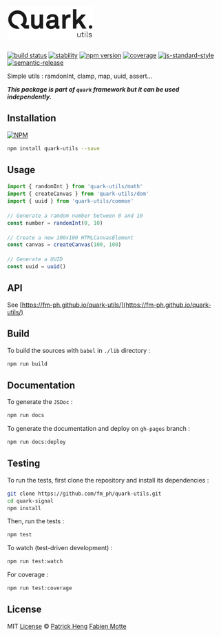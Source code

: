 # [<img src="logo.png" alt="quark-utils" width="200">](https://github.com/fm-ph/quark-utils)

[![build status][travis-image]][travis-url]
[![stability][stability-image]][stability-url]
[![npm version][npm-image]][npm-url]
[![coverage][coveralls-image]][coveralls-url]
[![js-standard-style][standard-image]][standard-url]
[![semantic-release][semantic-release-image]][semantic-release-url]

Simple utils : ramdonInt, clamp, map, uuid, assert...

___This package is part of `quark` framework but it can be used independently.___

## Installation

[![NPM](https://nodei.co/npm/quark-utils.png)](https://www.npmjs.com/package/quark-utils)

```sh
npm install quark-utils --save
```

## Usage

```js
import { randomInt } from 'quark-utils/math'
import { createCanvas } from 'quark-utils/dom'
import { uuid } from 'quark-utils/common'

// Generate a ramdom number between 0 and 10
const number = randomInt(0, 10)

// Create a new 100x100 HTMLCanvasElement
const canvas = createCanvas(100, 100)

// Generate a UUID
const uuid = uuid()
```

## API

See [https://fm-ph.github.io/quark-utils/](https://fm-ph.github.io/quark-utils/)

## Build

To build the sources with `babel` in `./lib` directory :

```sh
npm run build
```

## Documentation

To generate the `JSDoc` :

```sh
npm run docs
```

To generate the documentation and deploy on `gh-pages` branch :

```sh
npm run docs:deploy
```

## Testing

To run the tests, first clone the repository and install its dependencies :

```sh
git clone https://github.com/fm_ph/quark-utils.git
cd quark-signal
npm install
```

Then, run the tests :

```sh
npm test
```

To watch (test-driven development) :

```sh
npm run test:watch
```

For coverage :

```sh
npm run test:coverage
```

## License

MIT [License](LICENSE.md) © [Patrick Heng](http://hengpatrick.fr/) [Fabien Motte](http://fabienmotte.com/) 


[travis-image]: https://img.shields.io/travis/fm-ph/quark-utils/master.svg?style=flat-square
[travis-url]: https://travis-ci.org/fm-ph/quark-utils
[stability-image]: https://img.shields.io/badge/stability-stable-brightgreen.svg?style=flat-square
[stability-url]: https://nodejs.org/api/documentation.html#documentation_stability_index
[npm-image]: https://img.shields.io/npm/v/quark-utils.svg?style=flat-square
[npm-url]: https://npmjs.org/package/quark-utils
[coveralls-image]: https://img.shields.io/coveralls/fm-ph/quark-utils/master.svg?style=flat-square
[coveralls-url]: https://coveralls.io/github/fm-ph/quark-utils?branch=master
[standard-image]: https://img.shields.io/badge/code%20style-standard-brightgreen.svg?style=flat-square
[standard-url]: https://github.com/feross/standard
[semantic-release-image]: https://img.shields.io/badge/%20%20%F0%9F%93%A6%F0%9F%9A%80-semantic--release-e10079.svg?style=flat-square
[semantic-release-url]: https://github.com/semantic-release/semantic-release
